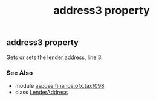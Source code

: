 ﻿---
title: address3 property
second_title: Aspose.Finance for Python via .NET API References
description: 
type: docs
weight: 50
url: /python-net/aspose.finance.ofx.tax1098/lenderaddress/address3/
is_root: false
---

## address3 property


Gets or sets the lender address, line 3.

### See Also
* module [aspose.finance.ofx.tax1098](../../)
* class [LenderAddress](/finance/python-net/aspose.finance.ofx.tax1098/lenderaddress)
